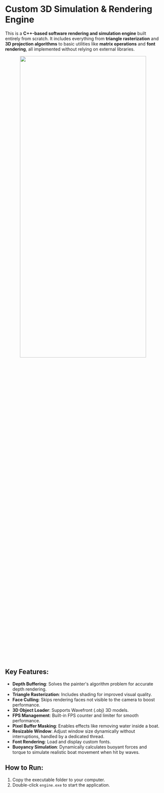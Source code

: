 # Custom 3D Simulation & Rendering Engine

This is a **C++-based software rendering and simulation engine** built entirely from scratch. It includes everything from **triangle rasterization** and **3D projection algorithms** to basic utilities like **matrix operations** and **font rendering**, all implemented without relying on external libraries.

<p align="center">
    <img src="video.gif" width="90%" height="50%">
</p>

## Key Features:
- **Depth Buffering**: Solves the painter's algorithm problem for accurate depth rendering.
- **Triangle Rasterization**: Includes shading for improved visual quality.
- **Face Culling**: Skips rendering faces not visible to the camera to boost performance.
- **3D Object Loader**: Supports Wavefront (.obj) 3D models.
- **FPS Management**: Built-in FPS counter and limiter for smooth performance.
- **Pixel Buffer Masking**: Enables effects like removing water inside a boat.
- **Resizable Window**: Adjust window size dynamically without interruptions, handled by a dedicated thread.
- **Font Rendering**: Load and display custom fonts.
- **Buoyancy Simulation**: Dynamically calculates buoyant forces and torque to simulate realistic boat movement when hit by waves.

## How to Run:
1. Copy the executable folder to your computer.
2. Double-click `engine.exe` to start the application.

